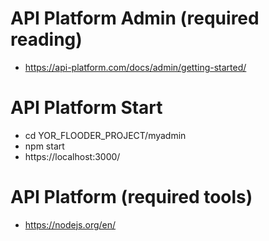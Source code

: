 # API Platform Admin (required reading)

- https://api-platform.com/docs/admin/getting-started/

# API Platform Start

- cd YOR_FLOODER_PROJECT/myadmin
- npm start
- https://localhost:3000/

# API Platform (required tools)

- https://nodejs.org/en/
